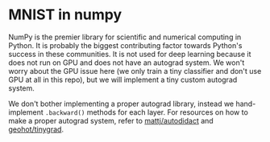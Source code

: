 # MNIST in numpy

NumPy is the premier library for scientific and numerical computing in Python. It is probably the biggest contributing factor towards Python's success in these communities. It is not used for deep learning because it does not run on GPU and does not have an autograd system. We won't worry about the GPU issue here (we only train a tiny classifier and don't use GPU at all in this repo), but we will implement a tiny custom autograd system.

We don't bother implementing a proper autograd library, instead we hand-implement `.backward()` methods for each layer. For resources on how to make a proper autograd system, refer to [mattj/autodidact](https://github.com/mattjj/autodidact) and [geohot/tinygrad](https://github.com/geohot/tinygrad).
